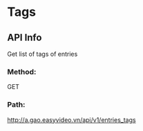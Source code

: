 # Tags
## API Info

Get list of tags of entries
### Method: 
GET
### Path: 
http://a.gao.easyvideo.vn/api/v1/entries_tags
